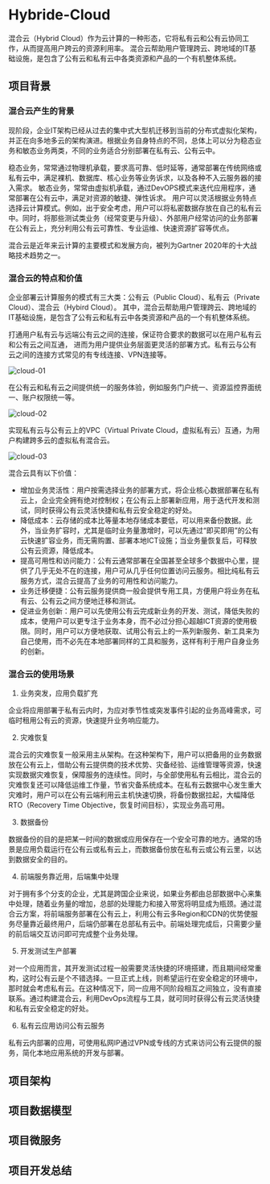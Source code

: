 # Hybride-Cloud

混合云（Hybrid Cloud）作为云计算的一种形态，它将私有云和公有云协同工作，从而提高用户跨云的资源利用率。
混合云帮助用户管理跨云、跨地域的IT基础设施，是包含了公有云和私有云中各类资源和产品的一个有机整体系统。

## 项目背景

### 混合云产生的背景

现阶段，企业IT架构已经从过去的集中式大型机迁移到当前的分布式虚拟化架构，并正在向多地多云的架构演进。根据业务自身特点的不同，总体上可以分为稳态业务和敏态业务两类，不同的业务适合分别部署在私有云、公有云中。

稳态业务，常常通过物理机承载，要求高可靠、低时延等，通常部署在传统网络或私有云中，满足裸机、数据库、核心业务等业务诉求，以及各种不入云服务器的接入需求。
敏态业务，常常由虚拟机承载，通过DevOPS模式来迭代应用程序，通常部署在公有云中，满足对资源的敏捷、弹性诉求。
用户可以灵活根据业务特点选择云计算模式。例如，出于安全考虑，用户可以将私密数据存放在自己的私有云中。同时，将那些测试类业务（经常变更与升级）、外部用户经常访问的业务部署在公有云上，充分利用公有云可靠性、专业运维、快速资源扩容等优点。

混合云是近年来云计算的主要模式和发展方向，被列为Gartner 2020年的十大战略技术趋势之一。

### 混合云的特点和价值

企业部署云计算服务的模式有三大类：公有云（Public Cloud）、私有云（Private Cloud）、混合云（Hybird Cloud）。
其中，混合云帮助用户管理跨云、跨地域的IT基础设施，是包含了公有云和私有云中各类资源和产品的一个有机整体系统。

打通用户私有云与远端公有云之间的连接，保证符合要求的数据可以在用户私有云和公有云之间互通，
进而为用户提供业务层面更灵活的部署方式。私有云与公有云之间的连接方式常见的有专线连接、VPN连接等。

<img :src="$withBase('/project/hybride-cloud/cloud-01.png')" alt="cloud-01">

在公有云和私有云之间提供统一的服务体验，例如服务门户统一、资源监控界面统一、账户权限统一等。

<img :src="$withBase('/project/hybride-cloud/cloud-02.png')" alt="cloud-02">

实现私有云与公有云上的VPC（Virtual Private Cloud，虚拟私有云）互通，为用户构建跨多云的虚拟私有混合云。

<img :src="$withBase('/project/hybride-cloud/cloud-03.png')" alt="cloud-03">

混合云具有以下价值：

- 增加业务灵活性：用户按需选择业务的部署方式，将企业核心数据部署在私有云上，企业完全拥有绝对控制权；在公有云上部署新应用，用于迭代开发和测试，同时获得公有云灵活快捷和私有云安全稳定的好处。
- 降低成本：云存储的成本比等量本地存储成本要低，可以用来备份数据。此外，当业务扩容时，尤其是临时业务量激增时，可以先通过“即买即用”的公有云快速扩容业务，而无需购置、部署本地ICT设施；当业务量恢复后，可释放公有云资源，降低成本。
- 提高可用性和访问能力：公有云通常部署在全国甚至全球多个数据中心里，提供了几乎无处不在的连接，用户可从几乎任何位置访问云服务。相比纯私有云服务方式，混合云提高了业务的可用性和访问能力。
- 业务迁移便捷：公有云服务提供商一般会提供专用工具，方便用户将业务在私有云、公有云之间方便地迁移和测试。
- 促进业务创新：用户可以先使用公有云完成新业务的开发、测试，降低失败的成本，使用户可以更专注于业务本身，而不必过分担心超越ICT资源的使用极限。同时，用户可以方便地获取、试用公有云上的一系列新服务、新工具来为自己使用，而不必先在本地部署同样的工具和服务，这样有利于用户自身业务的创新。

### 混合云的使用场景

1. 业务突发，应用负载扩充

企业将应用部署于私有云内时，为应对季节性或突发事件引起的业务高峰需求，可临时租用公有云的资源，快速提升业务响应能力。

2. 灾难恢复

混合云的灾难恢复一般采用主从架构。在这种架构下，用户可以把备用的业务数据放在公有云上，借助公有云提供商的技术优势、灾备经验、运维管理等资源，快速实现数据灾难恢复，保障服务的连续性。同时，与全部使用私有云相比，混合云的灾难恢复还可以降低运维工作量，节省灾备系统成本。在私有云数据中心发生重大灾难时，用户可以在公有云端利用云主机快速切换，将备份数据拉起，大幅降低RTO（Recovery Time Objective，恢复时间目标），实现业务高可用。

3. 数据备份

数据备份的目的是把某一时间的数据或应用保存在一个安全可靠的地方。通常的场景是应用负载运行在公有云或私有云上，而数据备份放在私有云或公有云里，以达到数据安全的目的。

4. 前端服务靠近用，后端集中处理

对于拥有多个分支的企业，尤其是跨国企业来说，如果业务都由总部数据中心来集中处理，随着业务量的增加，总部的处理能力和接入带宽将明显成为瓶颈。通过混合云方案，将前端服务部署在公有云上，利用公有云多Region和CDN的优势使服务尽量靠近最终用户，后端仍部署在总部私有云中。前端处理完成后，只需要少量的前后端交互访问即可完成整个业务处理。

5. 开发测试生产部署

对一个应用而言，其开发测试过程一般需要灵活快捷的环境搭建，而且期间经常重构，这时公有云是个不错选择。一旦正式上线，则希望运行在安全稳定的环境中，那时就会考虑私有云。在这种情况下，同一应用不同阶段相互之间独立，没有直接联系。通过构建混合云，利用DevOps流程与工具，就可同时获得公有云灵活快捷和私有云安全稳定的好处。

6. 私有云应用访问公有云服务

私有云内部署的应用，可使用私网IP通过VPN或专线的方式来访问公有云提供的服务，简化本地应用系统的开发与部署。

## 项目架构

## 项目数据模型

## 项目微服务

## 项目开发总结
